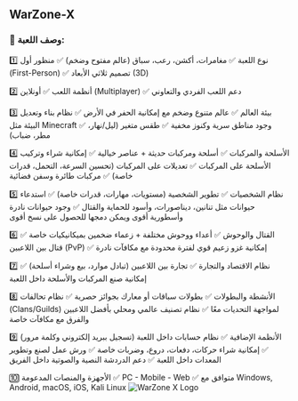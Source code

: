 ## WarZone-X

### 📝 وصف اللعبة:
1️⃣ نوع اللعبة
✅ مغامرات، أكشن، رعب، سباق (عالم مفتوح وضخم)
✅ منظور أول (First-Person)
✅ تصميم ثلاثي الأبعاد (3D)

2️⃣ أنظمة اللعب
✅ أونلاين (Multiplayer)
✅ دعم اللعب الفردي والتعاوني

3️⃣ بيئة العالم
✅ عالم متنوع وضخم مع إمكانية الحفر في الأرض
✅ نظام بناء وتعديل البيئة مثل Minecraft
✅ وجود مناطق سرية وكنوز مخفية
✅ طقس متغير (ليل/نهار، مطر، ضباب)

4️⃣ الأسلحة والمركبات
✅ أسلحة ومركبات حديثة + عناصر خيالية
✅ إمكانية شراء وتركيب الأسلحة على المركبات
✅ تعديلات على المركبات (تحسين السرعة، التحمل، قدرات خاصة)
✅ مركبات طائرة وسفن فضائية

5️⃣ نظام الشخصيات
✅ تطوير الشخصية (مستويات، مهارات، قدرات خاصة)
✅ استدعاء حيوانات مثل تنانين، ديناصورات، وأسود للحماية والقتال
✅ وجود حيوانات نادرة وأسطورية أقوى ويمكن دمجها للحصول على نسخ أقوى

6️⃣ القتال والوحوش
✅ أعداء ووحوش مختلفة + زعماء ضخمين بميكانيكيات خاصة
✅ قتال بين اللاعبين (PvP)
✅ إمكانية غزو زعيم قوي لفترة محدودة مع مكافآت نادرة

7️⃣ نظام الاقتصاد والتجارة
✅ تجارة بين اللاعبين (تبادل موارد، بيع وشراء أسلحة)
✅ إمكانية صنع المركبات والأسلحة داخل اللعبة

8️⃣ الأنشطة والبطولات
✅ بطولات سباقات أو معارك بجوائز حصرية
✅ نظام تحالفات (Clans/Guilds) لمواجهة التحديات معًا
✅ نظام تصنيف عالمي ومحلي بأفضل اللاعبين والفرق مع مكافآت خاصة

9️⃣ الأنظمة الإضافية
✅ نظام حسابات داخل اللعبة (تسجيل ببريد إلكتروني وكلمة مرور)
✅ إمكانية شراء حركات، دفعات، دروع، وضربات خاصة
✅ ورش عمل لصنع وتطوير المعدات داخل اللعبة
✅ دعم الدردشة النصية والصوتية داخل الفريق

🔟 الأجهزة والمنصات المدعومة
✅ PC - Mobile - Web
✅ متوافق مع Windows, Android, macOS, iOS, Kali Linux
![WarZone X Logo](https://raw.githubusercontent.com/AbdAllah25011/WarZone-X/main/warzonex_logo.png)

